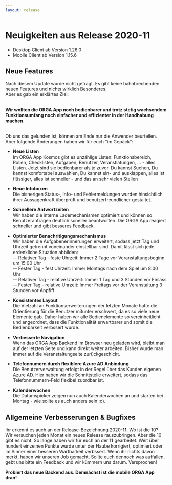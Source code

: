 ```yaml
---
layout: release
---
```


# Neuigkeiten aus Release 2020-11

* Desktop Client ab Version 1.26.0
* Mobile Client ab Version 1.15.6

## Neue Features

Nach diesem Update wurde nicht gefragt. Es gibt keine bahnbrechenden neuen Features und nichts wirklich Besonderes. <br>
Aber es gab ein erklärtes Ziel: <br><br>

<b>Wir wollten die ORGA App noch bedienbarer und trotz stetig wachsendem Funktionsumfang noch einfacher und effizienter in der Handhabung machen.</b> <br><br>

Ob uns das gelunden ist, können am Ende nur die Anwender beurteilen. Aber folgende Änderungen haben wir für euch "im Gepäck":

- **Neue Listen** <br>
Im ORGA App Kosmos gibt es unzählige Listen: Funktionsbereich, Rollen, Checklisten, Aufgaben, Benutzer, Veranstlatungen, ... - alles Listen. Jetzt sind sie bedienbarer als je zuvor. Du kannst Suchen, Du kannst komfortabel auswählen, Du kannst ein- und ausklappen, alles ist flüssiger, alles ist schneller - und das an sehr vielen Stellen

- **Neue Infoboxen** <br>
Die bisherigen Status-, Info- und Fehlermeldungen wurden hinsichtlich ihrer Aussagenkraft überprüft und benutzerfreundlicher gestaltet. 

- **Schnellere Antwortzeiten** <br>
Wir haben die interne Lademechanismen optimiert und können so Benutzeranfragen deutlich scneller beantworten. Die ORGA App reagiert schneller und gibt besseres Feedback.

- **Optimierter Benachritigungsmechanismus** <br>
Wir haben die Aufgabenerinnerungen erweitert, sodass jetzt Tag und Uhrzeit getrennt voneinander einstellbar sind. Damit lässt sich jede erdenkliche Situation abbilden: <br>
-- Relativer Tag - feste Uhrzeit: Immer 2 Tage vor Veranstaltungsbeginn um 15:00 Uhr <br>
-- Fester Tag - fest Uhrzeit: Immer Montags nach dem Spiel um 8:00 Uhr <br>
-- Relativer Tag - relative Uhrzeit: Immer 1 Tag und 3 Stunden vor Einlass <br>
-- Fester Tag - relative Uhrzeit: Immer Freitags vor der Veranstaltung 3 Stunden vor Anpfiff 

- **Konsistentes Layout** <br>
Die Vielzahl an Funktionserweiterungen der letzten Monate hatte die Orientierung für die Benutzer mitunter erschwert, da es so viele neue Elemente gab. Daher haben wir alle Bedienelemente so vereinheitlicht und angeordnet, dass die Funktionalität erwartbarer und somit die Bedienbarkeit verbssert wurde.

- **Verbesserte Navigation** <br>
Wenn das ORGA App Backend im Browser neu geladen wird, bleibt man auf der letzten Seite und kann direkt weiter arbeiten. Bisher wurde man immer auf die Veranstaltungseite zurückgeschickt. 

- **Telefonnumern durch flexiblere Azure AD Anbindung** <br>
Die Benutzerverwaltung erfolgt in der Regel über das Kunden eigenen Azure AD. Hier haben wir die Schnittstelle erweitert, sodass das Telefonnummern-Feld flexibel zuordbar ist.

- **Kalenderwochen** <br>
Die Datumspicker zeigen nun auch Kalenderwochen an und starten bei Montag - wie sollte es auch anders sein ;o). 


## Allgemeine Verbesserungen & Bugfixes

Ihr erkennt es auch an der Release-Bezeichnung 2020-<b>11</b>. Wo ist die 10? <br>
Wir versuchen jeden Monat ein neues Release rauszubringen. Aber die 10 gibt es nicht. So lange haben wir für euch an der <b>11</b> gearbeitet. Weit über hundert einzelnen Punkte wurde unter der Haube korrigiert, optimiert oder im Sinner einer besseren Wartbarkeit verbssert. Wenn ihr nichts davon merkt, haben wir unseren Job gemacht. Sollte euch dennoch was auffallen, gebt uns bitte ein Feedback und wir kümmern uns darum. Versprochen!

<b>Probiert das neue Backend aus. Demnächst ist die mobile ORGA App dran!</b>